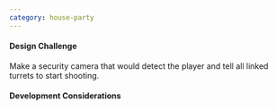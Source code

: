 ```yaml
---
category: house-party
---
```


#### Design Challenge

Make a security camera that would detect the player and tell all linked turrets to start shooting. 

#### Development Considerations

